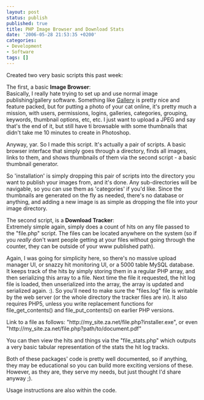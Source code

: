 ```yaml
---
layout: post
status: publish
published: true
title: PHP Image Browser and Download Stats
date: '2006-05-28 21:53:35 +0200'
categories:
- Development
- Software
tags: []
---
```


Created two very basic scripts this past week:

The first, a basic **Image Browser**:\
Basically, I really hate trying to set up and use normal image
publishing/gallery software. Something like
[Gallery](http://gallery.sf.net/) is pretty nice and feature packed, but
for putting a photo of your cat online, it's pretty much a mission, with
users, permissions, logins, galleries, categories, grouping, keywords,
thumbnail options, etc, etc. I just want to upload a JPEG and say that's
the end of it, but still have ti browsable with some thumbnails that
didn't take me 10 minutes to create in Photoshop.

Anyway, yar. So I made this script. It's actually a pair of scripts. A
basic browser interface that simply goes through a directory, finds all
images, links to them, and shows thumbnails of them via the second
script - a basic thumbnail generator.

So 'installation' is simply dropping this pair of scripts into the
directory you want to publish your images from, and it's done. Any
sub-directories will be navigable, so you can use them as 'categories'
if you'd like. Since the thumbnails are generated on the fly as needed,
there's no database or anything, and adding a new image is as simple as
dropping the file into your image directory.

The second script, is a **Download Tracker**:\
Extremely simple again, simply does a count of hits on any file passed
to the "file.php" script. The files can be located anywhere on the
system (so if you *really* don't want people getting at your files
without going through the counter, they can be outside of your www
published path).

Again, I was going for simplicity here, so there's no massive upload
manager UI, or snazzy hit monitoring UI, or a 5000 table MySQL database.
It keeps track of the hits by simply storing them in a regular PHP
array, and then serializing this array to a file. Next time the file it
requested, the hit log file is loaded, then unserialized into the array,
the array is updated and serialized again. :). So you'll need to make
sure the "files.log" file is writable by the web server (or the whole
directory the tracker files are in). It also requires PHP5, unless you
write replacement functions for file\_get\_contents() and
file\_put\_contents() on earlier PHP versions.

Link to a file as follows:
"http://my\_site.za.net/file.php?installer.exe", or even
"http://my\_site.za.net/file.php?path/to/document.pdf"

You can then view the hits and things via the "file\_stats.php" which
outputs a very basic tabular representation of the stats the hit log
tracks.

Both of these packages' code is pretty well documented, so if anything,
they may be educational so you can build more exciting versions of
these. However, as they are, they serve my needs, but just thought I'd
share anyway ;).

Usage instructions are also within the code.
